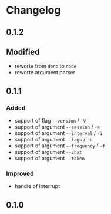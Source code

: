 # Changelog

## 0.1.2

## Modified

-   reworte from `deno` to `node`
-   reworte argument parser

## 0.1.1

### Added

-   support of flag `--version` / `-V`
-   support of argument `--session` / `-s`
-   support of argument `--interval` / `-i`
-   support of argument `--tags` / `-t`
-   support of argument `--frequency` / `-f`
-   support of argument `--chat`
-   support of argument `--token`

### Improved

-   handle of interrupt

## 0.1.0
